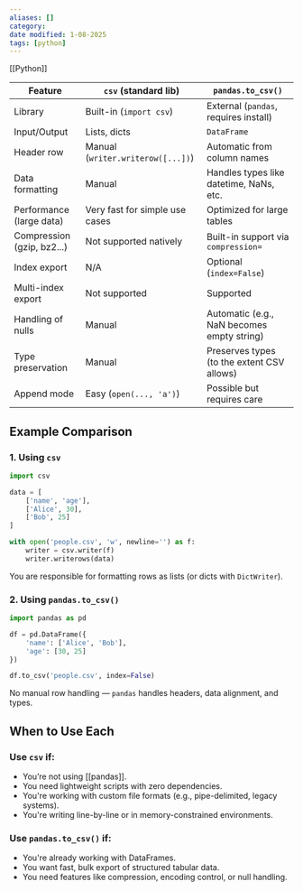 ```yaml
---
aliases: []
category: 
date modified: 1-08-2025
tags: [python]
---
```

[[Python]]

| Feature                    | `csv` (standard lib)              | `pandas.to_csv()`                          |
| -------------------------- | --------------------------------- | ------------------------------------------ |
| Library                    | Built-in (`import csv`)           | External (`pandas`, requires install)      |
| Input/Output               | Lists, dicts                      | `DataFrame`                                |
| Header row                 | Manual (`writer.writerow([...])`) | Automatic from column names                |
| Data formatting            | Manual                            | Handles types like datetime, NaNs, etc.    |
| Performance (large data)   | Very fast for simple use cases    | Optimized for large tables                 |
| Compression (gzip, bz2...) | Not supported natively            | Built-in support via `compression=`        |
| Index export               | N/A                               | Optional (`index=False`)                   |
| Multi-index export         | Not supported                     | Supported                                  |
| Handling of nulls          | Manual                            | Automatic (e.g., NaN becomes empty string) |
| Type preservation          | Manual                            | Preserves types (to the extent CSV allows) |
| Append mode                | Easy (`open(..., 'a')`)           | Possible but requires care                 |

## Example Comparison

### 1. **Using `csv`**

```python
import csv

data = [
    ['name', 'age'],
    ['Alice', 30],
    ['Bob', 25]
]

with open('people.csv', 'w', newline='') as f:
    writer = csv.writer(f)
    writer.writerows(data)
```

You are responsible for formatting rows as lists (or dicts with `DictWriter`).

### 2. **Using `pandas.to_csv()`**

```python
import pandas as pd

df = pd.DataFrame({
    'name': ['Alice', 'Bob'],
    'age': [30, 25]
})

df.to_csv('people.csv', index=False)
```

No manual row handling — `pandas` handles headers, data alignment, and types.

## When to Use Each

### Use `csv` if:

* You’re not using [[pandas]].
* You need lightweight scripts with zero dependencies.
* You're working with custom file formats (e.g., pipe-delimited, legacy systems).
* You're writing line-by-line or in memory-constrained environments.

### Use `pandas.to_csv()` if:

* You're already working with DataFrames.
* You want fast, bulk export of structured tabular data.
* You need features like compression, encoding control, or null handling.
